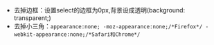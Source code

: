 

- 去掉边框：设置select的边框为0px,背景设成透明(background: transparent;)
- 去掉小三角：`appearance:none;
-moz-appearance:none;/*Firefox*/
-webkit-appearance:none;/*Safari和Chrome*/`